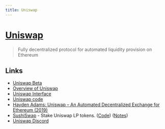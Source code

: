 ```yaml
---
title: Uniswap
---
```


# [Uniswap](https://uniswap.org/)

> Fully decentralized protocol for automated liquidity provision on Ethereum

## Links

- [Uniswap Beta](https://beta.uniswap.info/home)
- [Overview of Uniswap](https://github.com/Uniswap/universe)
- [Uniswap Interface](https://github.com/Uniswap/uniswap-interface)
- [Uniswap code](https://github.com/Uniswap/uniswap-v2-core)
- [Hayden Adams: Uniswap – An Automated Decentralized Exchange for Ethereum (2019)](https://www.youtube.com/watch?v=xHK0QxQ5jxg)
- [SushiSwap](https://app.sushiswap.org/) - Stake Uniswap LP tokens. ([Code](https://github.com/sushiswap/sushiswap)) ([Notes](https://twitter.com/ameensol/status/1302395863709351936))
- [Uniswap Discord](https://discord.com/invite/FCfyBSbCU5)